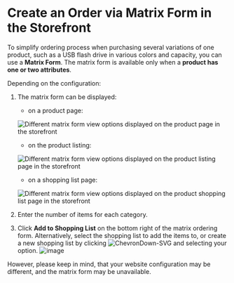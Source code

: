 <a id="frontstore-guide-orders-matrix"></a>

# Create an Order via Matrix Form in the Storefront

To simplify ordering process when purchasing several variations of one product, such as a USB flash drive in various colors and capacity, you can use a **Matrix Form**. The matrix form is available only when a **product has one or two attributes**.

Depending on the configuration:

1. The matrix form can be displayed:
   * on a product page:

   ![Different matrix form view options displayed on the product page in the storefront](user/img/system/config_commerce/product/matrix_view_on_product_page.png)
   * on the product listing:

   ![Different matrix form view options displayed on the product listing page in the storefront](user/img/system/config_commerce/product/matrix_view_on_product_listing.png)
   * on a shopping list page:

   ![Different matrix form view options displayed on the product shopping list page in the storefront](user/img/system/config_commerce/product/matrix_shopping_list.png)
2. Enter the number of items for each category.
3. Click **Add to Shopping List** on the bottom right of the matrix ordering form. Alternatively, select the shopping list to add the items to, or create a new shopping list by clicking ![ChevronDown-SVG](_themes/sphinx_rtd_theme/static/svg-icons/chevron-down.svg) and selecting your option.
   ![image](user/img/system/config_commerce/product/matrix_add_to_shopping_list.png)

However, please keep in mind, that your website configuration may be different, and the matrix form may be unavailable.

<!-- A -->
<!-- B -->
<!-- C -->
<!-- D -->
<!-- E -->
<!-- F -->
<!-- G -->
<!-- H -->
<!-- I -->
<!-- L -->
<!-- M -->
<!-- P -->
<!-- R -->
<!-- S -->
<!-- T -->
<!-- U -->
<!-- Z -->
